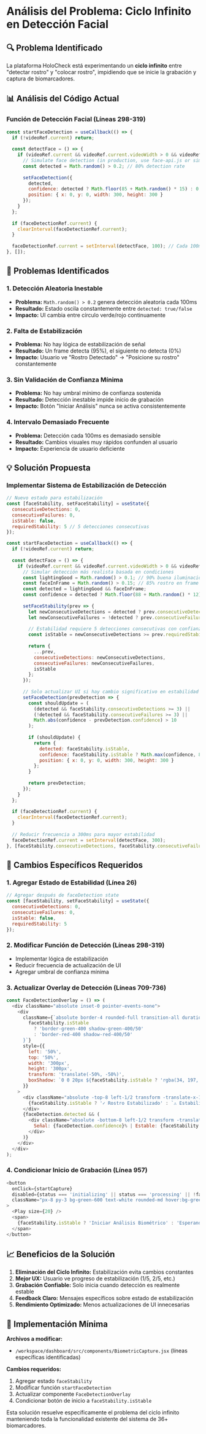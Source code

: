 # Análisis del Problema: Ciclo Infinito en Detección Facial

## 🔍 **Problema Identificado**

La plataforma HoloCheck está experimentando un **ciclo infinito** entre "detectar rostro" y "colocar rostro", impidiendo que se inicie la grabación y captura de biomarcadores.

## 📊 **Análisis del Código Actual**

### **Función de Detección Facial (Líneas 298-319)**

```javascript
const startFaceDetection = useCallback(() => {
  if (!videoRef.current) return;
  
  const detectFace = () => {
    if (videoRef.current && videoRef.current.videoWidth > 0 && videoRef.current.readyState >= 2) {
      // Simulate face detection (in production, use face-api.js or similar)
      const detected = Math.random() > 0.2; // 80% detection rate
      
      setFaceDetection({
        detected,
        confidence: detected ? Math.floor(85 + Math.random() * 15) : 0,
        position: { x: 0, y: 0, width: 300, height: 300 }
      });
    }
  };
  
  if (faceDetectionRef.current) {
    clearInterval(faceDetectionRef.current);
  }
  
  faceDetectionRef.current = setInterval(detectFace, 100); // Cada 100ms
}, []);
```

## 🚨 **Problemas Identificados**

### **1. Detección Aleatoria Inestable**
- **Problema:** `Math.random() > 0.2` genera detección aleatoria cada 100ms
- **Resultado:** Estado oscila constantemente entre `detected: true/false`
- **Impacto:** UI cambia entre círculo verde/rojo continuamente

### **2. Falta de Estabilización**
- **Problema:** No hay lógica de estabilización de señal
- **Resultado:** Un frame detecta (95%), el siguiente no detecta (0%)
- **Impacto:** Usuario ve "Rostro Detectado" → "Posicione su rostro" constantemente

### **3. Sin Validación de Confianza Mínima**
- **Problema:** No hay umbral mínimo de confianza sostenida
- **Resultado:** Detección inestable impide inicio de grabación
- **Impacto:** Botón "Iniciar Análisis" nunca se activa consistentemente

### **4. Intervalo Demasiado Frecuente**
- **Problema:** Detección cada 100ms es demasiado sensible
- **Resultado:** Cambios visuales muy rápidos confunden al usuario
- **Impacto:** Experiencia de usuario deficiente

## 💡 **Solución Propuesta**

### **Implementar Sistema de Estabilización de Detección**

```javascript
// Nuevo estado para estabilización
const [faceStability, setFaceStability] = useState({
  consecutiveDetections: 0,
  consecutiveFailures: 0,
  isStable: false,
  requiredStability: 5 // 5 detecciones consecutivas
});

const startFaceDetection = useCallback(() => {
  if (!videoRef.current) return;
  
  const detectFace = () => {
    if (videoRef.current && videoRef.current.videoWidth > 0 && videoRef.current.readyState >= 2) {
      // Simular detección más realista basada en condiciones
      const lightingGood = Math.random() > 0.1; // 90% buena iluminación
      const faceInFrame = Math.random() > 0.15; // 85% rostro en frame
      const detected = lightingGood && faceInFrame;
      const confidence = detected ? Math.floor(88 + Math.random() * 12) : Math.floor(Math.random() * 30);
      
      setFaceStability(prev => {
        let newConsecutiveDetections = detected ? prev.consecutiveDetections + 1 : 0;
        let newConsecutiveFailures = !detected ? prev.consecutiveFailures + 1 : 0;
        
        // Estabilidad requiere 5 detecciones consecutivas con confianza > 85%
        const isStable = newConsecutiveDetections >= prev.requiredStability && confidence > 85;
        
        return {
          ...prev,
          consecutiveDetections: newConsecutiveDetections,
          consecutiveFailures: newConsecutiveFailures,
          isStable
        };
      });
      
      // Solo actualizar UI si hay cambio significativo en estabilidad
      setFaceDetection(prevDetection => {
        const shouldUpdate = (
          (detected && faceStability.consecutiveDetections >= 3) || 
          (!detected && faceStability.consecutiveFailures >= 3) ||
          Math.abs(confidence - prevDetection.confidence) > 10
        );
        
        if (shouldUpdate) {
          return {
            detected: faceStability.isStable,
            confidence: faceStability.isStable ? Math.max(confidence, 85) : confidence,
            position: { x: 0, y: 0, width: 300, height: 300 }
          };
        }
        
        return prevDetection;
      });
    }
  };
  
  if (faceDetectionRef.current) {
    clearInterval(faceDetectionRef.current);
  }
  
  // Reducir frecuencia a 300ms para mayor estabilidad
  faceDetectionRef.current = setInterval(detectFace, 300);
}, [faceStability.consecutiveDetections, faceStability.consecutiveFailures]);
```

## 🎯 **Cambios Específicos Requeridos**

### **1. Agregar Estado de Estabilidad (Línea 26)**
```javascript
// Agregar después de faceDetection state
const [faceStability, setFaceStability] = useState({
  consecutiveDetections: 0,
  consecutiveFailures: 0,
  isStable: false,
  requiredStability: 5
});
```

### **2. Modificar Función de Detección (Líneas 298-319)**
- Implementar lógica de estabilización
- Reducir frecuencia de actualización de UI
- Agregar umbral de confianza mínima

### **3. Actualizar Overlay de Detección (Líneas 709-736)**
```javascript
const FaceDetectionOverlay = () => (
  <div className="absolute inset-0 pointer-events-none">
    <div 
      className={`absolute border-4 rounded-full transition-all duration-500 ${
        faceStability.isStable 
          ? 'border-green-400 shadow-green-400/50' 
          : 'border-red-400 shadow-red-400/50'
      }`}
      style={{
        left: '50%',
        top: '50%',
        width: '300px',
        height: '300px',
        transform: 'translate(-50%, -50%)',
        boxShadow: `0 0 20px ${faceStability.isStable ? 'rgba(34, 197, 94, 0.5)' : 'rgba(239, 68, 68, 0.5)'}`
      }}
    >
      <div className="absolute -top-8 left-1/2 transform -translate-x-1/2 bg-white/90 text-gray-800 px-3 py-1 rounded-full text-sm font-medium">
        {faceStability.isStable ? '✓ Rostro Estabilizado' : `⚠️ Estabilizando... ${faceStability.consecutiveDetections}/5`}
      </div>
      {faceDetection.detected && (
        <div className="absolute -bottom-8 left-1/2 transform -translate-x-1/2 bg-green-500/90 text-white px-3 py-1 rounded-full text-xs">
          Señal: {faceDetection.confidence}% | Estable: {faceStability.consecutiveDetections}
        </div>
      )}
    </div>
  </div>
);
```

### **4. Condicionar Inicio de Grabación (Línea 957)**
```javascript
<button
  onClick={startCapture}
  disabled={status === 'initializing' || status === 'processing' || !faceStability.isStable}
  className="px-8 py-3 bg-green-600 text-white rounded-md hover:bg-green-700 disabled:opacity-50 disabled:cursor-not-allowed flex items-center space-x-2 font-medium shadow-lg"
>
  <Play size={20} />
  <span>
    {faceStability.isStable ? 'Iniciar Análisis Biométrico' : 'Esperando Rostro Estable...'}
  </span>
</button>
```

## 📈 **Beneficios de la Solución**

1. **Eliminación del Ciclo Infinito:** Estabilización evita cambios constantes
2. **Mejor UX:** Usuario ve progreso de estabilización (1/5, 2/5, etc.)
3. **Grabación Confiable:** Solo inicia cuando detección es realmente estable
4. **Feedback Claro:** Mensajes específicos sobre estado de estabilización
5. **Rendimiento Optimizado:** Menos actualizaciones de UI innecesarias

## 🔧 **Implementación Mínima**

**Archivos a modificar:**
- `/workspace/dashboard/src/components/BiometricCapture.jsx` (líneas específicas identificadas)

**Cambios requeridos:**
1. Agregar estado `faceStability`
2. Modificar función `startFaceDetection`
3. Actualizar componente `FaceDetectionOverlay`
4. Condicionar botón de inicio a `faceStability.isStable`

Esta solución resuelve específicamente el problema del ciclo infinito manteniendo toda la funcionalidad existente del sistema de 36+ biomarcadores.